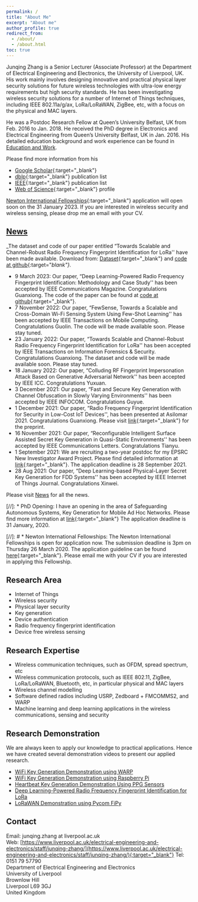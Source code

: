 ```yaml
---
permalink: /
title: "About Me"
excerpt: "About me"
author_profile: true
redirect_from:
  - /about/
  - /about.html
toc: true
---
```


Junqing Zhang is a Senior Lecturer (Associate Professor) at the Department of Electrical Engineering and Electronics, the University of Liverpool, UK. His work mainly involves designing innovative and practical physical layer security solutions for future wireless technologies with ultra-low energy requirements but high security standards. He has been investigating wireless security solutions for a number of Internet of Things techniques, including IEEE 802.11a/g/ax, LoRa/LoRaWAN, ZigBee, etc, with a focus on the physical and MAC layers.

He was a Postdoc Research Fellow at Queen’s University Belfast, UK from Feb. 2016 to Jan. 2018. He received the PhD degree in Electronics and Electrical Engineering from Queen’s University Belfast, UK in Jan. 2016. His detailed education background and work experience can be found in [Education and Work](/edu-work-experience/).

Please find more information from his 
* [Google Scholar](https://scholar.google.com/citations?user=MIPbyQ0AAAAJ&hl=en){:target="_blank"}
* [dblp](https://dblp.uni-trier.de/pers/hd/z/Zhang:Junqing){:target="_blank"} publication list
* [IEEE](https://ieeexplore.ieee.org/author/37085438201){:target="_blank"} publication list
* [Web of Science](https://www.webofscience.com/wos/author/record/T-8966-2019){:target="_blank"} profile


[Newton International Fellowships](https://royalsociety.org/grants-schemes-awards/grants/newton-international/){:target="_blank"} application will open soon on the 31 January 2023. If you are interested in wireless security and wireless sensing, please drop me an email with your CV.
 
## [News](/news/)
_The dataset and code of our paper entitled “Towards Scalable and Channel-Robust Radio Frequency Fingerprint Identification for LoRa'' have been made available. Download from: [Dataset](https://ieee-dataport.org/open-access/lorarffidataset){:target="_blank"} and [code at github](https://github.com/gxhen/LoRa_RFFI){:target="_blank"}._
* 9 March 2023: Our paper, “Deep Learning-Powered Radio Frequency Fingerprint Identification: Methodology and Case Study'' has been accepted by IEEE Communications Magazine. Congratulations Guanxiong. The code of the paper can be found at [code at github](https://github.com/gxhen/LoRa_RFFI){:target="_blank"}.
* 7 November 2022: Our paper, “FewSense, Towards a Scalable and Cross-Domain Wi-Fi Sensing System Using Few-Shot Learning'' has been accepted by IEEE Transactions on Mobile Computing. Congratulations Guolin. The code will be made available soon. Please stay tuned.
* 23 January 2022: Our paper, “Towards Scalable and Channel-Robust Radio Frequency Fingerprint Identification for LoRa'' has been accepted by IEEE Transactions on Information Forensics & Security. Congratulations Guanxiong. The dataset and code will be made available soon. Please stay tuned.
* 18 January 2022: Our paper, “Colluding RF Fingerprint Impersonation Attack Based on Generative Adversarial Network'' has been accepted by IEEE ICC. Congratulations Yuxuan.
* 3 December 2021: Our paper, “Fast and Secure Key Generation with Channel Obfuscation in Slowly Varying Environments'' has been accepted by IEEE INFOCOM. Congratulations Guyue.
* 1 December 2021: Our paper, “Radio Frequency Fingerprint Identification for Security in Low-Cost IoT Devices'', has been presented at Asilomar 2021. Congratulations Guanxiong. Please visit [link](https://arxiv.org/abs/2111.14275){:target="_blank"} for the preprint.
* 16 November 2021: Our paper, “Reconfigurable Intelligent Surface Assisted Secret Key Generation in Quasi-Static Environments'' has been accepted by IEEE Communications Letters. Congratulations Tianyu.
* 1 September 2021: We are recruiting a two-year postdoc for my EPSRC New Investigator Award Project. Please find detailed information at [link](https://my.corehr.com/pls/ulivrecruit/erq_jobspec_version_4.display_form?p_company=1&p_internal_external=E&p_display_in_irish=N&p_process_type=&p_applicant_no=&p_form_profile_detail=&p_display_apply_ind=Y&p_refresh_search=Y&p_recruitment_id=033567){:target="_blank"}. The application deadline is 28 September 2021.
* 28 Aug 2021: Our paper, “Deep Learning-based Physical-Layer Secret Key Generation for FDD Systems'' has been accepted by IEEE Internet of Things Journal. Congratulations Xinwei.

Please visit [News](/news/) for all the news.


[//]: * PhD Opening: I have an opening in the area of Safeguarding Autonomous Systems, Key Generation for Mobile Ad Hoc Networks. Please find more information at [link](https://www.liverpool.ac.uk/study/postgraduate-research/studentships/key-generation-for-mobile-ad-hoc-networks/){:target="_blank"} The application deadline is 31 January, 2020.



[//]: # * Newton International Fellowships: The Newton International Fellowships is open for application now. The submission deadline is 3pm on Thursday 26 March 2020. The application guideline can be found [here](https://royalsociety.org/grants-schemes-awards/grants/newton-international/){:target="_blank"}. Please email me with your CV if you are interested in applying this Fellowship.


## Research Area
* Internet of Things
* Wireless security
* Physical layer security
* Key generation
* Device authentication
* Radio frequency fingerprint identification
* Device free wireless sensing

## Research Expertise
* Wireless communication techniques, such as OFDM, spread spectrum, etc
* Wireless communication protocols, such as IEEE 802.11, ZigBee, LoRa/LoRaWAN, Bluetooth, etc, in particular physical and MAC layers
* Wireless channel modelling
* Software defined radios including USRP, Zedboard + FMCOMMS2, and WARP
* Machine learning and deep learning applications in the wireless communications, sensing and security

## Research Demonstration
We are always keen to apply our knowledge to practical applications. Hence we have created several demonstration videos to present our applied research.
* [WiFi Key Generation Demonstration using WARP](/demo-keygen-warp/)
* [WiFi Key Generation Demonstration using Raspberry Pi](/demo-keygen-rpi/)
* [Heartbeat Key Generation Demonstration Using PPG Sensors](/demo-keygen-heartbeat-ppg/)
* [Deep Learning-Powered Radio Frequency Fingerprint Identification for LoRa](/teaching/demo-fyp-2020-rffi-lora/)
* [LoRaWAN Demonstration using Pycom FiPy](/demo-lorawan-fipy/)

## Contact
Email: junqing.zhang at liverpool.ac.uk  
Web: [https://www.liverpool.ac.uk/electrical-engineering-and-electronics/staff/junqing-zhang/](https://www.liverpool.ac.uk/electrical-engineering-and-electronics/staff/junqing-zhang/){:target="_blank"}
Tel: 0151 79 57790  
Department of Electrical Engineering and Electronics  
University of Liverpool  
Brownlow Hill  
Liverpool L69 3GJ  
United Kingdom
